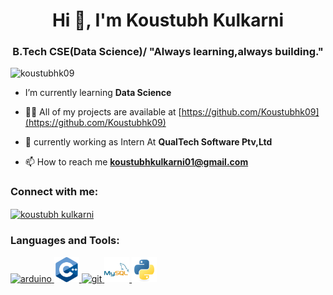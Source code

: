<h1 align="center">Hi 👋, I'm Koustubh Kulkarni</h1>
<h3 align="center">B.Tech CSE(Data Science)/ "Always learning,always building."</h3>

<p align="left"> <img src="https://komarev.com/ghpvc/?username=koustubhk09&label=Profile%20views&color=0e75b6&style=flat" alt="koustubhk09" /> </p>

- I’m currently learning **Data Science**

- 👨‍💻 All of my projects are available at [https://github.com/Koustubhk09](https://github.com/Koustubhk09)

- 🌱 currently working as Intern At **QualTech Software Ptv,Ltd**

- 📫 How to reach me **koustubhkulkarni01@gmail.com**

<h3 align="left">Connect with me:</h3>
<p align="left">
<a href="https://linkedin.com/in/koustubh kulkarni" target="blank"><img align="center" src="https://raw.githubusercontent.com/rahuldkjain/github-profile-readme-generator/master/src/images/icons/Social/linked-in-alt.svg" alt="koustubh kulkarni" height="30" width="40" /></a>
</p>

<h3 align="left">Languages and Tools:</h3>
<p align="left"> <a href="https://www.arduino.cc/" target="_blank" rel="noreferrer"> <img src="https://cdn.worldvectorlogo.com/logos/arduino-1.svg" alt="arduino" width="40" height="40"/> </a> <a href="https://www.w3schools.com/cpp/" target="_blank" rel="noreferrer"> <img src="https://raw.githubusercontent.com/devicons/devicon/master/icons/cplusplus/cplusplus-original.svg" alt="cplusplus" width="40" height="40"/> </a> <a href="https://git-scm.com/" target="_blank" rel="noreferrer"> <img src="https://www.vectorlogo.zone/logos/git-scm/git-scm-icon.svg" alt="git" width="40" height="40"/> </a> <a href="https://www.mysql.com/" target="_blank" rel="noreferrer"> <img src="https://raw.githubusercontent.com/devicons/devicon/master/icons/mysql/mysql-original-wordmark.svg" alt="mysql" width="40" height="40"/> </a> <a href="https://www.python.org" target="_blank" rel="noreferrer"> <img src="https://raw.githubusercontent.com/devicons/devicon/master/icons/python/python-original.svg" alt="python" width="40" height="40"/> </a> </p>


